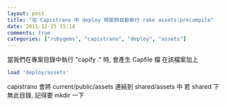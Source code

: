 ```yaml
---
layout: post
title: "在 Capistrano 中 deploy 時能夠自動執行 rake assets:precompile"
date: 2011-12-25 15:14
comments: true
categories: ["rubygems", "capistrano", "deploy", "assets"] 
---
```


當我們在專案目錄中執行 "capify ." 時, 會產生 Capfile 檔
在該檔案加上

```ruby Capfile
load 'deploy/assets'
```
<!-- more -->

capistrano 會將 current/public/assets 連結到 shared/assets 中
若 shared 下無此目錄, 記得要 mkdir 一下
